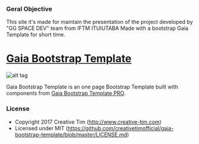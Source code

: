 ### Geral Objective
This site it's made for maintain the presentation of the project developed by "GG SPACE DEV" team from IFTM ITUIUTABA
Made with a bootstrap Gaia Template for short time.

# [Gaia Bootstrap Template](http://demos.creative-tim.com/gaia-bootstrap-template/freebie.html)

![alt tag](http://s3.amazonaws.com/creativetim_bucket/products/45/original/opt_gbt_thumbnail.jpg)

Gaia Bootstrap Template is an one page Bootstrap Template built with components from [Gaia Bootstrap Template PRO](http://demos.creative-tim.com/gaia-bootstrap-template-pro/index.html).

### License

- Copyright 2017 Creative Tim (http://www.creative-tim.com)
- Licensed under MIT (https://github.com/creativetimofficial/gaia-bootstrap-template/blob/master/LICENSE.md)